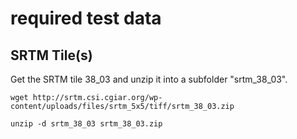 # required test data

## SRTM Tile(s)

Get the SRTM tile 38_03 and unzip it into a subfolder "srtm_38_03".

`wget http://srtm.csi.cgiar.org/wp-content/uploads/files/srtm_5x5/tiff/srtm_38_03.zip`

`unzip -d srtm_38_03 srtm_38_03.zip`
